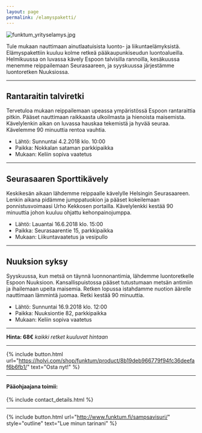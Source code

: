 ```yaml
---
layout: page
permalink: /elamyspaketti/
---
```

![funktum_yrityselamys.jpg]({{site.baseurl}}/media/funktum_yrityselamys.jpg)

Tule mukaan nauttimaan ainutlaatuisista luonto- ja liikuntaelämyksistä. Elämyspakettiin kuuluu kolme retkeä pääkaupunkiseudun luontoalueilla. Helmikuussa on luvassa kävely Espoon talvisilla rannoilla, kesäkuussa menemme reippailemaan Seurasaareen, ja syyskuussa järjestämme luontoretken Nuuksiossa.

---

## Rantaraitin talviretki

Tervetuloa mukaan reippailemaan upeassa ympäristössä Espoon rantaraittia pitkin. Pääset nauttimaan raikkaasta ulkoilmasta 
ja hienoista maisemista. Kävelylenkin aikan on luvassa hauskaa tekemistä ja hyvää seuraa. Kävelemme 90 minuuttia rentoa vauhtia.

* Lähtö: Sunnuntai 4.2.2018 klo. 10:00
* Paikka: Nokkalan sataman parkkipaikka 
* Mukaan: Keliin sopiva vaatetus 

---

## Seurasaaren Sporttikävely

Keskikesän aikaan lähdemme reippaalle kävelylle Helsingin Seurasaareen. Lenkin aikana pidämme jumppatuokion ja pääset
kokeilemaan ponnistusvoimaasi Urho Kekkosen portailla. Kävelylenkki kestää 90 minuuttia johon kuuluu ohjattu kehonpainojumppa. 

* Lähtö: Lauantai 16.6.2018 klo. 15:00
* Paikka: Seurasaarentie 15, parkkipaikka
* Mukaan: Liikuntavaatetus ja vesipullo

---

## Nuuksion syksy

Syyskuussa, kun metsä on täynnä luonnonantimia, lähdemme luontoretkelle Espoon Nuuksioon. 
Kansallispuistossa pääset tutustumaan metsän antimiin ja ihailemaan upeita maisemia. 
Retken lopussa istahdamme nuotion äärelle nauttimaan lämmintä juomaa. Retki kestää 90 minuuttia.

* Lähtö: Sunnuntai 16.9.2018 klo. 12:00
* Paikka: Nuuksiontie 82, parkkipaikka
* Mukaan: Keliin sopiva vaatetus

---

**Hinta: 68€** _kaikki retket kuuluvat hintaan_

---

{% include button.html url="https://holvi.com/shop/funktum/product/8b19deb966779f94fc36deefaf6b6fb1/" text="Osta nyt!" %} 

---

#### Pääohjaajana toimii:
{% include contact_details.html %}

---

{% include button.html url="http://www.funktum.fi/sampsavisuri/" style="outline" text="Lue minun tarinani" %}
